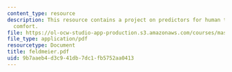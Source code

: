```yaml
---
content_type: resource
description: This resource contains a project on predictors for human temperature
  comfort.
file: https://ol-ocw-studio-app-production.s3.amazonaws.com/courses/mas-622j-pattern-recognition-and-analysis-fall-2006/9b7aaeb4d3c941db7dc1fb5752aa0413_feldmeier.pdf
file_type: application/pdf
resourcetype: Document
title: feldmeier.pdf
uid: 9b7aaeb4-d3c9-41db-7dc1-fb5752aa0413
---
```


